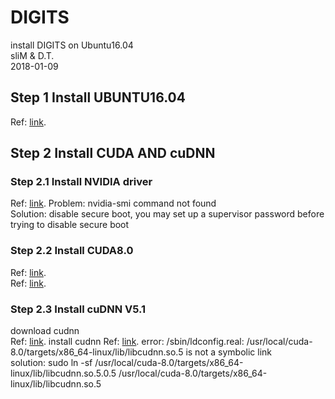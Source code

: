 # DIGITS
install DIGITS on Ubuntu16.04 <br />
sliM & D.T. <br />
2018-01-09 <br />

## Step 1 Install UBUNTU16.04
Ref: [link](http://www.cnblogs.com/Duane/p/6776302.html"Chinese").
## Step 2 Install CUDA AND cuDNN
### Step 2.1 Install NVIDIA driver
Ref: [link](http://blog.csdn.net/cdwxx1234/article/details/75121562 "Chinese").
Problem: nvidia-smi command not found <br/>
Solution: disable secure boot, you may set up a supervisor password before trying to disable secure boot <br/>
### Step 2.2 Install CUDA8.0
Ref: [link](http://blog.csdn.net/cdwxx1234/article/details/75121562 "Chinese").<br/>
Ref: [link](http://blog.csdn.net/autocyz/article/details/52299889/ "Chinese").
### Step 2.3 Install cuDNN V5.1
download cudnn <br/>
Ref: [link](https://developer.nvidia.com/rdp/cudnn-archive "Chinese").
install cudnn
Ref: [link](http://blog.csdn.net/cdwxx1234/article/details/75121562 "Chinese").
error: /sbin/ldconfig.real: /usr/local/cuda-8.0/targets/x86_64-linux/lib/libcudnn.so.5 is not a symbolic link <br/>
solution: sudo ln -sf /usr/local/cuda-8.0/targets/x86_64-linux/lib/libcudnn.so.5.0.5 /usr/local/cuda-8.0/targets/x86_64-linux/lib/libcudnn.so.5 <br/>






